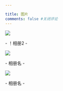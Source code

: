 ```yaml
---

title: 图片
comments: false #关闭评论
---
```


<div class="gallery-page">
	<div class="gallery-list">
		<div class="gallery-column">
			<div class="gallery-item">
				<a href="https://wuhaidong.vercel.app/gallery/photo01"><img src="https://gitee.com/imagess/hexo-imags/raw/master/dhxy.png">
				</a>
				<p>- ！相册2 -</p>
			</div>
		</div>
		<div class="gallery-column">
			<div class="gallery-item">
				<a href="sample"><img src="https://gitee.com/imagess/hexo-imags/raw/master/dhxy.png">
				</a>
				<p>- 相册名 -</p>
			</div>
		</div>
		<div class="gallery-column">
			<div class="gallery-item">
				<a href="sample"><img src="https://gitee.com/imagess/hexo-imags/raw/master/dhxy.png">
				</a>
				<p>- 相册名 -</p>
			</div>
			</div>
		</div>
	</div>

</div>
